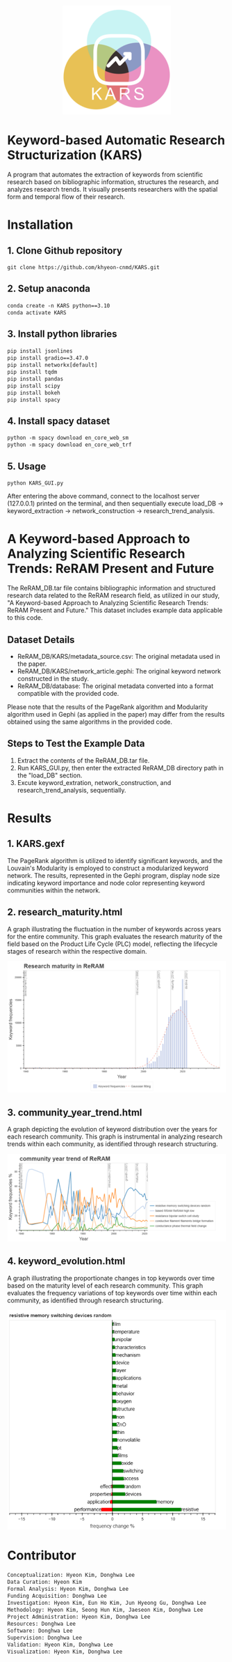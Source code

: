 <p align="center"><img src="./examples/KARS_logo.png" width="250" height="250">

# Keyword-based Automatic Research Structurization (KARS)
A program that automates the extraction of keywords from scientific research based on bibliographic information, structures the research, and analyzes research trends. It visually presents researchers with the spatial form and temporal flow of their research.

# Installation
## 1. Clone Github repository
    git clone https://github.com/khyeon-cnmd/KARS.git

## 2. Setup anaconda
    conda create -n KARS python==3.10
    conda activate KARS

## 3. Install python libraries 
    pip install jsonlines
    pip install gradio==3.47.0
    pip install networkx[default]
    pip install tqdm
    pip install pandas
    pip install scipy
    pip install bokeh
    pip install spacy

## 4. Install spacy dataset
    python -m spacy download en_core_web_sm
    python -m spacy download en_core_web_trf

## 5. Usage
    python KARS_GUI.py

After entering the above command, connect to the localhost server (127.0.0.1) printed on the terminal, and then sequentially execute load_DB -> keyword_extraction -> network_construction -> research_trend_analysis.

# A Keyword-based Approach to Analyzing Scientific Research Trends: ReRAM Present and Future 
The ReRAM_DB.tar file contains bibliographic information and structured research data related to the ReRAM research field, as utilized in our study, "A Keyword-based Approach to Analyzing Scientific Research Trends: ReRAM Present and Future." This dataset includes example data applicable to this code.

## Dataset Details
* ReRAM_DB/KARS/metadata_source.csv: The original metadata used in the paper.  
* ReRAM_DB/KARS/network_article.gephi: The original keyword network constructed in the study.  
* ReRAM_DB/database: The original metadata converted into a format compatible with the provided code.  
  
Please note that the results of the PageRank algorithm and Modularity algorithm used in Gephi (as applied in the paper) may differ from the results obtained using the same algorithms in the provided code.

## Steps to Test the Example Data
1. Extract the contents of the ReRAM_DB.tar file.  
2. Run KARS_GUI.py, then enter the extracted ReRAM_DB directory path in the "load_DB" section.
3. Excute keyword_extration, network_construction, and research_trend_analysis, sequentially.


# Results
## 1. KARS.gexf
The PageRank algorithm is utilized to identify significant keywords, and the Louvain's Modularity is employed to construct a modularized keyword network. The results, represented in the Gephi program, display node size indicating keyword importance and node color representing keyword communities within the network.

## 2. research_maturity.html
A graph illustrating the fluctuation in the number of keywords across years for the entire community. This graph evaluates the research maturity of the field based on the Product Life Cycle (PLC) model, reflecting the lifecycle stages of research within the respective domain.
<p align="center"><img src="./examples/research_maturity.png">

## 3. community_year_trend.html
A graph depicting the evolution of keyword distribution over the years for each research community. This graph is instrumental in analyzing research trends within each community, as identified through research structuring.
<p align="center"><img src="./examples/community_year_trend.png">

## 4. keyword_evolution.html
A graph illustrating the proportionate changes in top keywords over time based on the maturity level of each research community. This graph evaluates the frequency variations of top keywords over time within each community, as identified through research structuring.
<p align="center"><img src="./examples/keyword_evolution.png">

# Contributor
```
Conceptualization: Hyeon Kim, Donghwa Lee
Data Curation: Hyeon Kim
Formal Analysis: Hyeon Kim, Donghwa Lee
Funding Acquisition: Donghwa Lee
Investigation: Hyeon Kim, Eun Ho Kim, Jun Hyeong Gu, Donghwa Lee
Methodology: Hyeon Kim, Seong Hun Kim, Jaeseon Kim, Donghwa Lee
Project Administration: Hyeon Kim, Donghwa Lee
Resources: Donghwa Lee
Software: Donghwa Lee
Supervision: Donghwa Lee
Validation: Hyeon Kim, Donghwa Lee
Visualization: Hyeon Kim, Donghwa Lee
```
